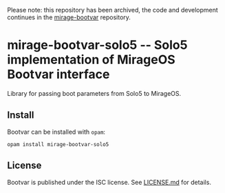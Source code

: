 Please note: this repository has been archived, the code and development continues in the [mirage-bootvar](https://github.com/mirage/mirage-bootvar) repository.

# mirage-bootvar-solo5 -- Solo5 implementation of MirageOS Bootvar interface

Library for passing boot parameters from Solo5 to MirageOS.

## Install

Bootvar can be installed with `opam`:

```
opam install mirage-bootvar-solo5
```

## License
Bootvar is published under the ISC license. See [LICENSE.md](LICENSE.md) for details.

